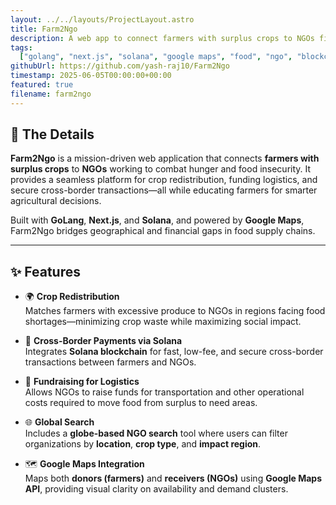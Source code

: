 ```yaml
---
layout: ../../layouts/ProjectLayout.astro
title: Farm2Ngo
description: A web app to connect farmers with surplus crops to NGOs fighting hunger.
tags:
  ["golang", "next.js", "solana", "google maps", "food", "ngo", "blockchain"]
githubUrl: https://github.com/yash-raj10/Farm2Ngo
timestamp: 2025-06-05T00:00:00+00:00
featured: true
filename: farm2ngo
---
```


## 🌾 The Details

**Farm2Ngo** is a mission-driven web application that connects **farmers with surplus crops** to **NGOs** working to combat hunger and food insecurity. It provides a seamless platform for crop redistribution, funding logistics, and secure cross-border transactions—all while educating farmers for smarter agricultural decisions.

Built with **GoLang**, **Next.js**, and **Solana**, and powered by **Google Maps**, Farm2Ngo bridges geographical and financial gaps in food supply chains.

---

## ✨ Features

- 🌍 **Crop Redistribution**  
  Matches farmers with excessive produce to NGOs in regions facing food shortages—minimizing crop waste while maximizing social impact.

- 🔐 **Cross-Border Payments via Solana**  
  Integrates **Solana blockchain** for fast, low-fee, and secure cross-border transactions between farmers and NGOs.

- 💸 **Fundraising for Logistics**  
  Allows NGOs to raise funds for transportation and other operational costs required to move food from surplus to need areas.

- 🌐 **Global Search**  
  Includes a **globe-based NGO search** tool where users can filter organizations by **location**, **crop type**, and **impact region**.

- 🗺️ **Google Maps Integration**  
  Maps both **donors (farmers)** and **receivers (NGOs)** using **Google Maps API**, providing visual clarity on availability and demand clusters.
